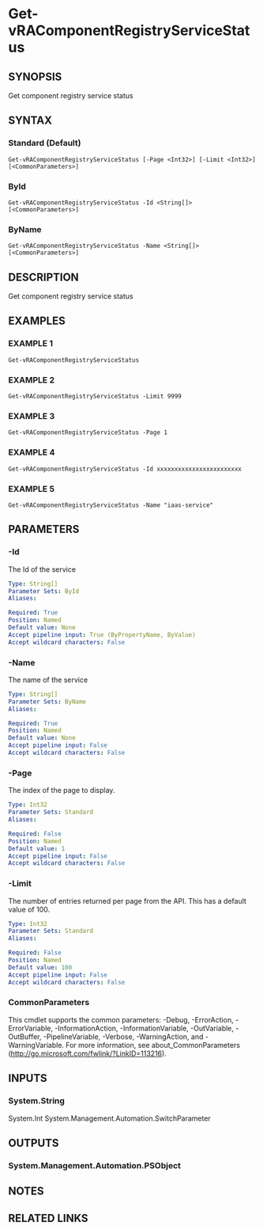 # Get-vRAComponentRegistryServiceStatus

## SYNOPSIS
Get component registry service status

## SYNTAX

### Standard (Default)
```
Get-vRAComponentRegistryServiceStatus [-Page <Int32>] [-Limit <Int32>] [<CommonParameters>]
```

### ById
```
Get-vRAComponentRegistryServiceStatus -Id <String[]> [<CommonParameters>]
```

### ByName
```
Get-vRAComponentRegistryServiceStatus -Name <String[]> [<CommonParameters>]
```

## DESCRIPTION
Get component registry service status

## EXAMPLES

### EXAMPLE 1
```
Get-vRAComponentRegistryServiceStatus
```

### EXAMPLE 2
```
Get-vRAComponentRegistryServiceStatus -Limit 9999
```

### EXAMPLE 3
```
Get-vRAComponentRegistryServiceStatus -Page 1
```

### EXAMPLE 4
```
Get-vRAComponentRegistryServiceStatus -Id xxxxxxxxxxxxxxxxxxxxxxxx
```

### EXAMPLE 5
```
Get-vRAComponentRegistryServiceStatus -Name "iaas-service"
```

## PARAMETERS

### -Id
The Id of the service

```yaml
Type: String[]
Parameter Sets: ById
Aliases:

Required: True
Position: Named
Default value: None
Accept pipeline input: True (ByPropertyName, ByValue)
Accept wildcard characters: False
```

### -Name
The name of the service

```yaml
Type: String[]
Parameter Sets: ByName
Aliases:

Required: True
Position: Named
Default value: None
Accept pipeline input: False
Accept wildcard characters: False
```

### -Page
The index of the page to display.

```yaml
Type: Int32
Parameter Sets: Standard
Aliases:

Required: False
Position: Named
Default value: 1
Accept pipeline input: False
Accept wildcard characters: False
```

### -Limit
The number of entries returned per page from the API.
This has a default value of 100.

```yaml
Type: Int32
Parameter Sets: Standard
Aliases:

Required: False
Position: Named
Default value: 100
Accept pipeline input: False
Accept wildcard characters: False
```

### CommonParameters
This cmdlet supports the common parameters: -Debug, -ErrorAction, -ErrorVariable, -InformationAction, -InformationVariable, -OutVariable, -OutBuffer, -PipelineVariable, -Verbose, -WarningAction, and -WarningVariable.
For more information, see about_CommonParameters (http://go.microsoft.com/fwlink/?LinkID=113216).

## INPUTS

### System.String
System.Int
System.Management.Automation.SwitchParameter

## OUTPUTS

### System.Management.Automation.PSObject

## NOTES

## RELATED LINKS
